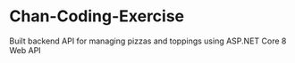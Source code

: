 # Chan-Coding-Exercise
Built backend API for managing pizzas and toppings using ASP.NET Core 8 Web API
